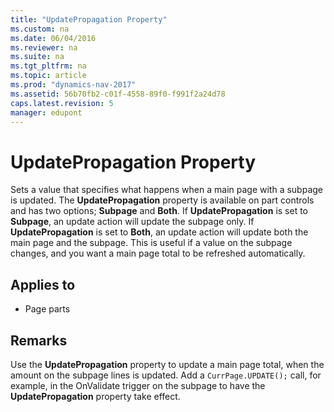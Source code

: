 ```yaml
---
title: "UpdatePropagation Property"
ms.custom: na
ms.date: 06/04/2016
ms.reviewer: na
ms.suite: na
ms.tgt_pltfrm: na
ms.topic: article
ms.prod: "dynamics-nav-2017"
ms.assetid: 56b70fb2-c01f-4558-89f0-f991f2a24d78
caps.latest.revision: 5
manager: edupont
---
```

# UpdatePropagation Property
Sets a value that specifies what happens when a main page with a subpage is updated. The **UpdatePropagation** property is available on part controls and has two options; **Subpage** and **Both**. If **UpdatePropagation** is set to **Subpage**, an update action will update the subpage only. If **UpdatePropagation** is set to **Both**, an update action will update both the main page and the subpage. This is useful if a value on the subpage changes, and you want a main page total to be refreshed automatically.  
  
## Applies to  
  
-   Page parts  
  
## Remarks  
 Use the **UpdatePropagation** property to update a main page total, when the amount on the subpage lines is updated. Add a `CurrPage.UPDATE();` call, for example, in the OnValidate trigger on the subpage to have the **UpdatePropagation** property take effect.


